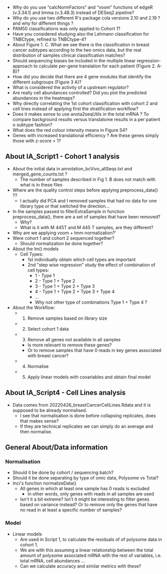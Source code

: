 * Why do you use “calcNormFactors” and “voom” functions of edgeR (v.3.34.1) and limma (v.3.48.3) instead of DESeq2 pipeline?
* Why do you use two different R's package cola versions 2.10 and 2.19 ? and why for different things ?
* PAM50 classifications was only applied to Cohort 1?
* Have you considered studying also the Lehmann classification for TNBCtype, refined to TNBCtype-4? 
* About Figure 1. C. What we see there is the classification in breast cancer subtypes according to the two omics data, but the real distribution of samples clinical classification matches?
* Should sequencing biases be included in the multiple linear regression-approach to calculate per-gene translation for each patient (Figure 2. A-B)? 
* How did you decide that there are 4 gene modules that identify the different subgroups (Figure 3 A)? 
* What is considered the activity of a upstream regulator?
* Are really cell abundances controlled? Did you plot the predicted abundances in the heatmaps?
* Why directly correlating the 1st cohort classification with cohort 2 and cell lines instead of applying first the stratification workflow?  
* Does it makes sense to use anota2seqUtils in the total mRNA ? To compare background results versus translatome results in a per patient o subtype fashion?
* What does the red colour intensity means in Figure S4?
* Genes with increased translational efficiency ? Are these genes simply those with z-score > 1? 

## About IA_Script1 - Cohort 1 analysis

* About the initial data in annotation_bcVivo_allSeqs.txt and merged_gene_counts.txt ?
	* The number of samples described in Fig 1. B does not match with what is in these files
* Where are the quality control steps before applying preprocess_data() ??
	* I actually did PCA and I removed samples that had no data for one library type or that switched the direction…
* In the samples passed to filterExtraSample in function preprocess_data(), there are a set of samples that have been removed?
	* Why?
	* What is it with M 445T and M 445 T samples, are they different?
* Why are we applying voom + tmm normalization?'
* Were cohort 1 and cohort 2 sequenced together?
	* Should normalization be done together?
* About the lm() models
	* Cell Types:
		* 1st individually obtain which cell types are important
		* 2nd "step wise regression" study the effect of combination of cell types:
			* 1 - Type 1
			* 2 - Type 1 + Type 2
			* 3 - Type 1 + Type 2 + Type 3
			* 4 - Type 1 + Type 2 + Type 3 + Type 4 
			* ...
			* Why not other type of combinations Type 1 + Type 4 ?
* About the Workflow:
	* 1. Remove samples based on library size
	* 2. Select cohort 1 data
	* 3. Remove all genes not available in all samples
		* Is more relevant to remove these genes?
		* Or to remove samples that have 0 reads in key genes associated with breast cancer? 
	* 4. Normalise
	* 5. Apply linear models with covariables and obtain final model

## About IA_Script4 - Cell Lines analysis

* Data comes from 20220426_breastCancerCellLines.Rdata and it is supposed to be already normalised.
	* I see that normalisation is done before collapsing replicates, does that makes sense?
	* If they are technical replicates we can simply do an average and then normalise.

## General About/Data information

### Normalisation 
- Should it be done by cohort / sequencing batch?
- Should it be done separating by type of omic data, Polysome vs Total? 
- Inci's function normalizeData() 
	- All genes in which at least one sample has 0 reads is excluded
		- In other words, only genes with reads in all samples are used
	- Isn't it a bit extreme? Isn't it might be interesting to filter genes based on variance instead? Or to remove only the genes that have no read in at least a specific number of samples?
### Model
* Linear models 
	* Are used in Script 1, to calculate the residuals of of polysome data in cohort 1.
	* We are with this assuming a linear relationship between the total amount of polysome associated mRNA with the rest of variables, i.e. total mRNA, cell abundances ...
	* Can we calculate accuracy and similar metrics with these?
